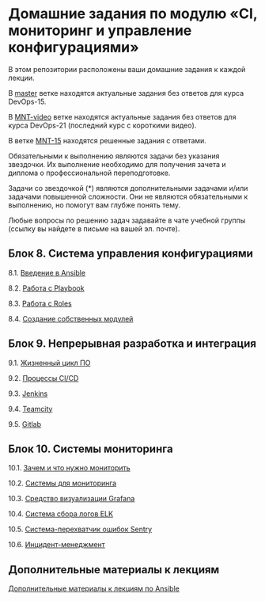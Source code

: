 # Домашние задания по модулю «CI, мониторинг и управление конфигурациями»

В этом репозитории расположены ваши домашние задания к каждой лекции. 

В [master](https://github.com/Filipp0vAP/mnt-homeworks/tree/master) ветке находятся актуальные задания без ответов для курса DevOps-15.

В [MNT-video](https://github.com/Filipp0vAP/mnt-homeworks/tree/MNT-video) ветке находятся актуальные задания без ответов для курса DevOps-21 (последний курс с короткими видео).


В ветке [MNT-15](https://github.com/Filipp0vAP/mnt-homeworks/tree/MNT-15) находятся решенные задания с ответами.

Обязательными к выполнению являются задачи без указания звездочки. Их выполнение необходимо для получения зачета и диплома о профессиональной переподготовке.

Задачи со звездочкой (*) являются дополнительными задачами и/или задачами повышенной сложности. Они не являются обязательными к выполнению, но помогут вам глубже понять тему.

Любые вопросы по решению задач задавайте в чате учебной группы (ссылку вы найдете в письме на вашей эл. почте).

## Блок 8. Система управления конфигурациями

8.1. [Введение в Ansible](./08-ansible-01-base/README.md)

8.2. [Работа с Playbook](./08-ansible-02-playbook/README.md)

8.3. [Работа с Roles](./08-ansible-03-role/README.md)

8.4. [Создание собственных модулей](./08-ansible-04-module/README.md)

## Блок 9. Непрерывная разработка и интеграция

9.1. [Жизненный цикл ПО](./09-ci-01-intro/README.md)

9.2. [Процессы CI/CD](./09-ci-02-cicd/README.md)

9.3. [Jenkins](./09-ci-03-jenkins/README.md)

9.4. [Teamcity](./09-ci-04-teamcity/README.md)

9.5. [Gitlab](./09-ci-05-gitlab/README.md)

## Блок 10. Системы мониторинга

10.1. [Зачем и что нужно мониторить](./10-monitoring-01-base)

10.2. [Системы для мониторинга](./10-monitoring-02-systems)

10.3. [Средство визуализации Grafana](./10-monitoring-03-grafana)

10.4. [Система сбора логов ELK](./10-monitoring-04-elk)

10.5. [Система-перехватчик ошибок Sentry](./10-monitoring-05-sentry)

10.6. [Инцидент-менеджмент](./10-monitoring-06-incident-management)


## Дополнительные материалы к лекциям
[Дополнительные материалы к лекциям по Ansible](./08-ansible-additional)
